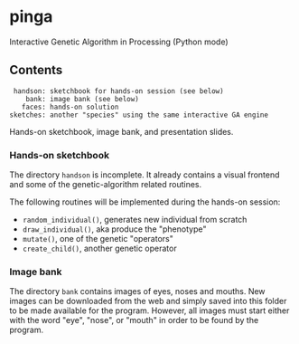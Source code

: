 # pinga

Interactive Genetic Algorithm in Processing (Python mode)


## Contents

```
 handson: sketchbook for hands-on session (see below)
    bank: image bank (see below)
   faces: hands-on solution
sketches: another "species" using the same interactive GA engine
```

Hands-on sketchbook, image bank, and presentation slides.

### Hands-on sketchbook

The directory `handson` is incomplete. It already contains a visual frontend and some of the genetic-algorithm related routines.

The following routines will be implemented during the hands-on session:

  - `random_individual()`, generates new individual from scratch
  - `draw_individual()`, aka produce the "phenotype"
  - `mutate()`, one of the genetic "operators"
  - `create_child()`, another genetic operator

### Image bank

The directory `bank` contains images of eyes, noses and mouths. New images can be downloaded from the web and simply saved into this folder to be made available for the program. However, all images must start either with the word "eye", "nose", or "mouth" in order to be found by the program.

